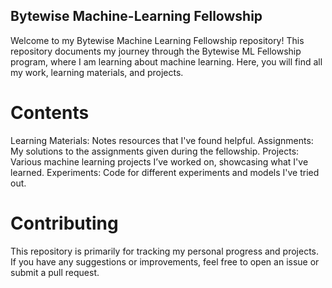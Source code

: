 ## Bytewise Machine-Learning Fellowship
Welcome to my Bytewise Machine Learning Fellowship repository! This repository documents my journey through the Bytewise ML Fellowship program, where I am learning about machine learning. Here, you will find all my work, learning materials, and projects.

# Contents
Learning Materials: Notes resources that I've found helpful.
Assignments: My solutions to the assignments given during the fellowship.
Projects: Various machine learning projects I’ve worked on, showcasing what I've learned.
Experiments: Code for different experiments and models I've tried out.


# Contributing
This repository is primarily for tracking my personal progress and projects. If you have any suggestions or improvements, feel free to open an issue or submit a pull request.
